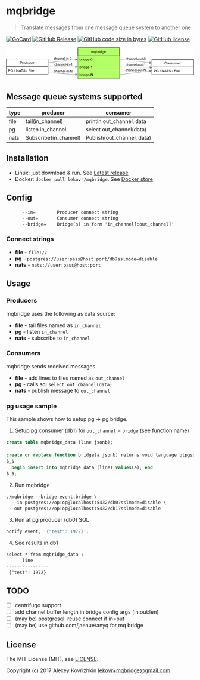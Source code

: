 # mqbridge
> Translate messages from one message queue system to another one

[![GoCard][gc1]][gc2]
 [![GitHub Release][gr1]][gr2]
 [![GitHub code size in bytes][sz]]()
 [![GitHub license][gl1]][gl2]


[gc1]: https://goreportcard.com/badge/LeKovr/mqbridge
[gc2]: https://goreportcard.com/report/github.com/LeKovr/mqbridge
[gr1]: https://img.shields.io/github/release/LeKovr/mqbridge.svg
[gr2]: https://github.com/LeKovr/mqbridge/releases
[sz]: https://img.shields.io/github/languages/code-size/LeKovr/mqbridge.svg
[gl1]: https://img.shields.io/github/license/LeKovr/mqbridge.svg
[gl2]: LICENSE

![Data flow](mqbridge.png)

## Message queue systems supported

  type | producer | consumer
-------|----------|----------
 file  | tail(in_channel) | println out_channel, data
  pg   | listen in_channel | select out_channel(data)
  nats | Subscribe(in_channel) | Publish(out_channel, data)

## Installation

* Linux: just download & run. See [Latest release](https://github.com/LeKovr/mqbridge/releases/latest)
* Docker: `docker pull lekovr/mqbridge`. See [Docker store](https://store.docker.com/community/images/lekovr/mqbridge)

## Config

```
      --in=        Producer connect string
      --out=       Consumer connect string
      --bridge=    Bridge(s) in form 'in_channel[:out_channel]'
```

### Connect strings

* **file** - `file://`
* **pg** - `postgres://user:pass@host:port/db?sslmode=disable`
* **nats** - `nats://user:pass@host:port`

## Usage

### Producers

mqbridge uses the following as data source:

* **file** - tail files named as `in_channel`
* **pg** - listen `in_channel`
* **nats** - subscribe to `in_channel`

### Consumers

mqbridge sends received messages

* **file** - add lines to files named as `out_channel`
* **pg** - calls sql `select out_channel(data)`
* **nats** - publish message to `out_channel`

### pg usage sample

This sample shows how to setup pg -> pg bridge.

1. Setup pg consumer (db1) for `out_channel` = `bridge` (see function name)
```sql
create table mqbridge_data (line jsonb);

create or replace function bridge(a jsonb) returns void language plpgsql as 
$_$ 
  begin insert into mqbridge_data (line) values(a); end 
$_$;
```
2. Run mqbridge
```
./mqbridge --bridge event:bridge \
  --in postgres://op:op@localhost:5432/db0?sslmode=disable \
 --out postgres://op:op@localhost:5432/db1?sslmode=disable
```
3. Run at pg producer (db0) SQL
```sql
notify event, '{"test": 1972}';
```
4. See results in db1
```
select * from mqbridge_data ;
      line     
----------------
 {"test": 1972}

```

## TODO

* [ ] centrifugo support
* [ ] add channel buffer length in bridge config args (in:out:len)
* [ ] (may be) postgresql: reuse connect if in=out
* [ ] (may be) use github.com/jaehue/anyq for mq bridge

## License

The MIT License (MIT), see [LICENSE](LICENSE).

Copyright (c) 2017 Alexey Kovrizhkin <lekovr+mqbridge@gmail.com>
